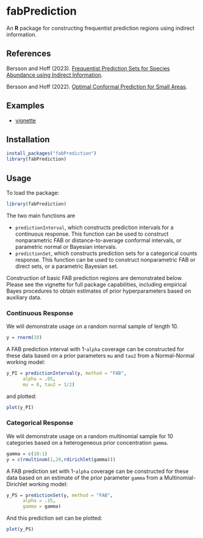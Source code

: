 # fabPrediction

An **R** package for constructing frequentist prediction regions using indirect information.

## References

Bersson and Hoff (2023). [Frequentist Prediction Sets for Species Abundance using Indirect Information](https://arxiv.org/pdf/2311.15860.pdf).

Bersson and Hoff (2022). [Optimal Conformal Prediction for Small Areas](https://arxiv.org/pdf/2204.08122.pdf).

## Examples

- [vignette](https://rpubs.com/betsybersson/fabPrediction_Vignette)


## Installation

``` r
install_packages("fabPrediction")  
library(fabPrediction)
```

## Usage

To load the package:

``` r
library(fabPrediction)  
```

The two main functions are 
- `predictionInterval`, which constructs prediction intervals for a continuous response. This function can be used to construct nonparametric FAB or distance-to-average conformal intervals, or parametric normal or Bayesian intervals.
- `predictionSet`, which constructs prediction sets for a categorical counts response. This function can be used to construct nonparametric FAB or direct sets, or a parametric Bayesian set.

Construction of basic FAB prediction regions are demonstrated below. Please see the vignette for full package capabilities, including empirical Bayes procedures to obtain estimates of prior hyperparameters based on auxiliary data.

### Continuous Response

We wlil demonstrate usage on a random normal sample of length 10.

``` r
y = rnorm(10)
```

A FAB prediction interval with 1-`alpha` coverage can be constructed for these data based on a prior parameters `mu` and `tau2` from a Normal-Normal working model:

``` r
y_PI = predictionInterval(y, method = "FAB",
      alpha = .05,
      mu = 0, tau2 = 1/2)
```

and plotted:

``` r
plot(y_PI)
```

### Categorical Response

We wlil demonstrate usage on a random multinomial sample for 10 categories based on a heterogeneous prior concentration `gamma`.

``` r
gamma = c(10:1)
y = c(rmultinom(1,20,rdirichlet(gamma)))
```

A FAB prediction set with 1-`alpha` coverage can be constructed for these data based on an estimate of the prior parameter `gamma` from a Multinomial-Dirichlet working model:

``` r
y_PS = predictionSet(y, method = "FAB",
      alpha = .15,
      gamma = gamma)
```

And this prediction set can be plotted:

``` r
plot(y_PS)
```




